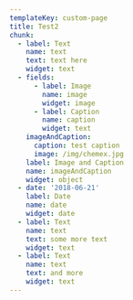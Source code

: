 ```yaml
---
templateKey: custom-page
title: Test2
chunk:
  - label: Text
    name: text
    text: text here
    widget: text
  - fields:
      - label: Image
        name: image
        widget: image
      - label: Caption
        name: caption
        widget: text
    imageAndCaption:
      caption: test caption
      image: /img/chemex.jpg
    label: Image and Caption
    name: imageAndCaption
    widget: object
  - date: '2018-06-21'
    label: Date
    name: date
    widget: date
  - label: Text
    name: text
    text: some more text
    widget: text
  - label: Text
    name: text
    text: and more
    widget: text
---
```


